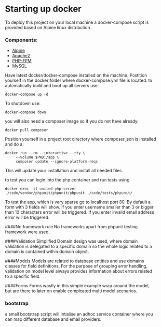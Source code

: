# Starting up docker 

To deploy this project on your local machine a docker-compose script is provided based on Alpine linux distribution.
### Components:
* [Alpine](https://alpinelinux.org/)
* [Apache2](https://httpd.apache.org/)
* [PHP-FPM](http://php-fpm.org/)
* [MySQL](http://www.mysql.com/)

Have latest docker/docker-compose installed on the machine.
Postition yourself in the docker folder where docker-compose.yml file is located.
to automatically build and boot up all servers use:

```docker-compose up -d```

To shutdown use:

```docker-compose down``` 

you will also need a composer image so if you do not have already:

```docker pull composer```

Position yourself in a project root directory where composer.json is installed and do a:
```
docker run --rm --interactive --tty \
     --volume $PWD:/app \
     composer update --ignore-platform-reqs
```
This will update your installation and install all needed files.

to test you can login into the php container and run tests using

```docker exec -it uniled-php-server ./code/vendor/phpunit/phpunit/phpunit ./code/tests/phpunit/```

To test the app, which is very sparse go to localhost port 80.
By default a form with 3 fields will show. if you enter username smaller than 3 or bigger than 10 characters error will be triggered.
If you enter invalid email address error will be triggered.

####No framework rule
No frameworks apart from phpunit testing framework were used.

####Validation
Simplified Domain design was used, where domain validation is delegated to a specific domain so the whole logic related to a domain is contained within domain object.

####Models
Models are related to database entities and use domains classes for field definitions. For the purpose of grouping error handling, 
validation on model level always provides information about errors related to a specific field.

####Forms
Forms wastly in this simple example wrap around the model, but are there to later on enable complcated multi model scenarios.

### bootstrap

a small bootstrap script will intialise an adhoc service container where you can map different database and email providers.



